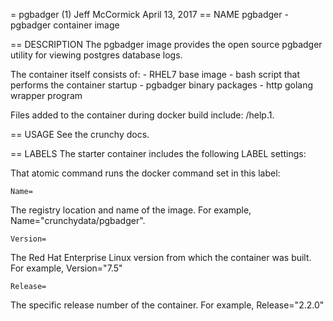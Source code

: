 = pgbadger (1)
Jeff McCormick
April 13, 2017
== NAME
pgbadger - pgbadger container image

== DESCRIPTION
The pgbadger image provides the open source pgbadger utility for
viewing postgres database logs.

The container itself consists of:
    - RHEL7 base image
    - bash script that performs the container startup
    - pgbadger binary packages
    - http golang wrapper program

Files added to the container during docker build include: /help.1.

== USAGE
See the crunchy docs.


== LABELS
The starter container includes the following LABEL settings:

That atomic command runs the docker command set in this label:

`Name=`

The registry location and name of the image. For example, Name="crunchydata/pgbadger".

`Version=`

The Red Hat Enterprise Linux version from which the container was built. For example, Version="7.5"

`Release=`

The specific release number of the container. For example, Release="2.2.0"
